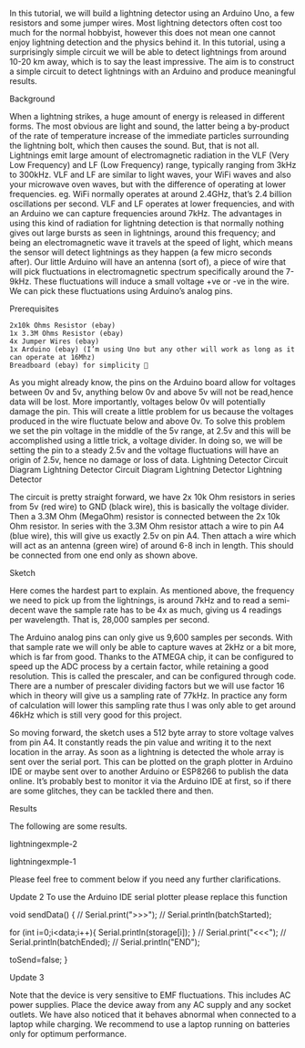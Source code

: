 In this tutorial, we will build a lightning detector using an Arduino Uno, a few resistors and some jumper wires. Most lightning detectors often cost too much for the normal hobbyist, however this does not mean one cannot enjoy lightning detection and the physics behind it. In this tutorial, using a surprisingly simple circuit we will be able to detect lightnings from around 10-20 km away, which is to say the least impressive.
The aim is to construct a simple circuit to detect lightnings with an Arduino and produce meaningful results.

Background

When a lightning strikes, a huge amount of energy is released in different forms. The most obvious are light and sound, the latter being a by-product of the rate of temperature increase of the immediate particles surrounding the lightning bolt, which then causes the sound. But, that is not all. Lightnings emit large amount of electromagnetic radiation in the VLF (Very Low Frequency) and LF (Low Frequency) range, typically ranging from 3kHz to 300kHz. VLF and LF are similar to light waves, your WiFi waves and also your microwave oven waves, but with the difference of operating at lower frequencies. eg. WiFi normally operates at around 2.4GHz, that’s 2.4 billion oscillations per second. VLF and LF operates at lower frequencies, and with an Arduino we can capture frequencies around 7kHz. The advantages in using this kind of radiation for lightning detection is that normally nothing gives out large bursts as seen in lightnings, around this frequency; and being an electromagnetic wave it travels at the speed of light, which means the sensor will detect lightnings as they happen (a few micro seconds after).
Our little Arduino will have an antenna (sort of), a piece of wire that will pick fluctuations in electromagnetic spectrum specifically around the 7-9kHz. These fluctuations will induce a small voltage +ve or -ve in the wire. We can pick these fluctuations using Arduino’s analog pins.

Prerequisites

    2x10k Ohms Resistor (ebay)
    1x 3.3M Ohms Resistor (ebay)
    4x Jumper Wires (ebay)
    1x Arduino (ebay) (I’m using Uno but any other will work as long as it can operate at 16Mhz)
    Breadboard (ebay) for simplicity 🙂




As you might already know, the pins on the Arduino board allow for voltages between 0v and 5v, anything below 0v and above 5v will not be read,hence data will be lost. More importantly, voltages below 0v will potentially damage the pin. This will create a little problem for us because the voltages produced in the wire fluctuate below and above 0v. To solve this problem we set the pin voltage in the middle of the 5v range, at 2.5v and this will be accomplished using a little trick, a voltage divider. In doing so, we will be setting the pin to a steady 2.5v and the voltage fluctuations will have an origin of 2.5v, hence no damage or loss of data.
Lightning Detector Circuit Diagram
Lightning Detector Circuit Diagram
Lightning Detector
Lightning Detector

The circuit is pretty straight forward, we have 2x 10k Ohm resistors in series from 5v (red wire) to GND (black wire), this is basically the voltage divider. Then a 3.3M Ohm (MegaOhm) resistor is connected between the 2x 10k Ohm resistor. In series with the 3.3M Ohm resistor attach a wire to pin A4 (blue wire), this will give us exactly 2.5v on pin A4. Then attach a wire which will act as an antenna (green wire) of around 6-8 inch in length. This should be connected from one end only as shown above.

Sketch

Here comes the hardest part to explain. As mentioned above, the frequency we need to pick up from the lightnings, is around 7kHz and to read a semi-decent wave the sample rate has to be 4x as much, giving us 4 readings per wavelength. That is, 28,000 samples per second.

The Arduino analog pins can only give us 9,600 samples per seconds. With that sample rate we will only be able to capture waves at 2kHz or a bit more, which is far from good. Thanks to the ATMEGA chip, it can be configured to speed up the ADC process by a certain factor, while retaining a good resolution. This is called the prescaler, and can be configured through code. There are a number of prescaler dividing factors but we will use factor 16 which in theory will give us a sampling rate of 77kHz. In practice any form of calculation will lower this sampling rate thus I was only able to get around 46kHz which is still very good for this project.

So moving forward, the sketch uses a 512 byte array to store voltage valves from pin A4. It constantly reads the pin value and writing it to the next location in the array. As soon as a lightning is detected the whole array is sent over the serial port. This can be plotted on the graph plotter in Arduino IDE or maybe sent over to another Arduino or ESP8266 to publish the data online. It’s probably best to monitor it via the Arduino IDE at first, so if there are some glitches, they can be tackled there and then.

Results

The following are some results.

lightningexmple-2

lightningexmple-1

Please feel free to comment below if you need any further clarifications.

Update 2
To use the Arduino IDE serial plotter please replace this function

void sendData()
{
 // Serial.print(">>>");
 // Serial.println(batchStarted);
  
  for (int i=0;i<data;i++){
    Serial.println(storage[i]);
  }
 // Serial.print("<<<");
 // Serial.println(batchEnded);
 // Serial.println("END");
  
  toSend=false;
}


Update 3

Note that the device is very sensitive to EMF fluctuations. This includes AC power supplies. Place the device away from any AC supply and any socket outlets. We have also noticed that it behaves abnormal when connected to a laptop while charging. We recommend to use a laptop running on batteries only for optimum performance.
